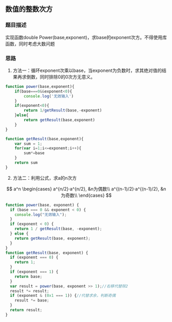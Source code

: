 ## 数值的整数次方

### 题目描述

实现函数double Power(base,exponent)，求base的exponent次方。不得使用库函数，同时考虑大数问题

### 思路

1. 方法一：循环exponent次乘以base，当exponent为负数时，求其绝对值的结果再求倒数，同时排除0的0次方无意义。
```javascript
function power(base,exponent){
    if(base===0&&exponent<0){
        console.log('无效输入')
    }
    if(exponent<0){
        return 1/getResult(base,-exponent)
    }else{
        return getResult(base,exponent)
    }
} 

function getResult(base,exponent){
    var sum = 1;
    for(var i=1;i<=exponent;i++){
        sum*=base
    }
    return sum
}
```
2. 方法二：利用公式，求a的n次方


$$
a^n
\begin{cases}
a^{n/2}·a^{n/2}, &n为偶数\\
a^{(n-1)/2}·a^{(n-1)/2}, &n为奇数\\
\end{cases}
$$

```javascript
function power(base, exponent) {
  if (base === 0 && exponent < 0) {
    console.log("无效输入");
  }
  if (exponent < 0) {
    return 1 / getResult(base, -exponent);
  } else {
    return getResult(base, exponent);
  }
}
function getResult(base, exponent) {
  if (exponent === 0) {
    return 1;
  }
  if (exponent === 1) {
    return base;
  }
  var result = power(base, exponent >> 1);//右移代替除2
  result *= result;
  if (exponent & (0x1 === 1)) {//代替求余，判断奇偶
    result *= base;
  }
  return result;
}
```

